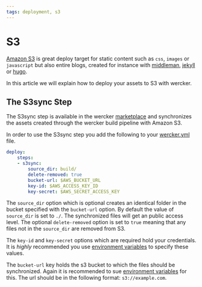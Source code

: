 ```yaml
---
tags: deployment, s3
---
```


# S3

[Amazon S3](http://aws.amazon.com/s3/) is great deploy target for static content such as `css`,
`images` or `javascript` but also entire blogs, created for instance
with [middleman](http://middlemanapp.com), [jekyll](http://jekyllrb.com/) or
[hugo](http://gohugo.io/).

In this article we will explain how to deploy your assets to S3 with
wercker.

## The S3sync Step

The S3sync step is available in the wercker [marketplace](https://app.wercker.com/#applications/51c82a063179be4478002245/tab/details) and
synchronizes the assets created through the wercker build pipeline with
Amazon S3.

In order to use the S3sync step you add the following to your
[wercker.yml](/docs/wercker-yml/creating-a-yml.html) file.


```yaml
deploy:
    steps:
    - s3sync:
        source_dir: build/
        delete-removed: true
        bucket-url: $AWS_BUCKET_URL
        key-id: $AWS_ACCESS_KEY_ID
        key-secret: $AWS_SECRET_ACCESS_KEY

```

The `source_dir` option which is optional creates an identical folder in the bucket specified
with the `bucket-url` option. By default the value of `source_dir` is
set to `./`. The synchronized files will get an public
access level. The optional `delete-removed` option is set to `true`
meaning that any files not in the `source_dir` are removed from S3.

The `key-id` and `key-secret` options which are required hold your
credentials. It is *highly* recommended you use [environment
variables](/docs/environment-variables/deploy-variables.html) to specify these values.

The `bucket-url` key holds the s3 bucket to which the files should be
synchronized. Again it is recommended to sue [environment variables](/docs/environment-variables/deploy-variables.html)
for this. The url should be in the following format: `s3://example.com`.
